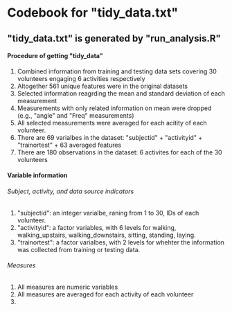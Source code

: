 # Codebook for "tidy_data.txt"
## "tidy_data.txt" is generated by "run_analysis.R"

#### Procedure of getting "tidy_data"
1. Combined information from training and testing data sets covering 30 volunteers engaging 6 activities respectively
2. Altogether 561 unique features were in the original datasets
3. Selected information reagrding the mean and standard deviation of each measurement
4. Measurements with only related information on mean were dropped (e.g., "angle" and "Freq" measurements)
5. All selected measurements were averaged for each acitity of each volunteer.
6. There are 69 varialbes in the dataset: "subjectid" + "activityid" + "trainortest" + 63 averaged features
7. There are 180 observations in the dataset: 6 activites for each of the 30 volunteers
 
#### Variable information
###### Subject, activity, and data source indicators
1. "subjectid": an integer varialbe, raning from 1 to 30, IDs of each volunteer.
2. "activityid": a factor variables, with 6 levels for walking, walking_upstairs, walking_downstairs, sitting, standing, laying.
3. "trainortest": a factor varialbes, with 2 levels for whehter the information was collected from training or testing data.

###### Measures
1. All measures are numeric variables
2. All measures are averaged for each activity of each volunteer
3. 
